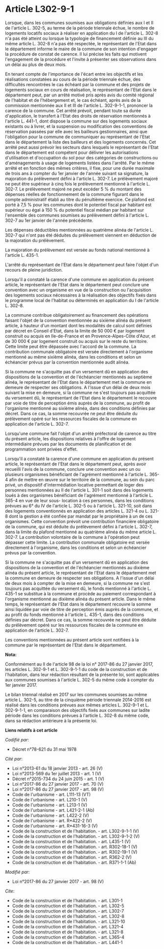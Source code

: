 # Article L302-9-1

Lorsque, dans les communes soumises aux obligations définies aux I et II de l'article L. 302-5, au terme de la période
triennale échue, le nombre de logements locatifs sociaux à réaliser en application du I de l'article L. 302-8 n'a pas été
atteint ou lorsque la typologie de financement définie au III du même article L. 302-8 n'a pas été respectée, le représentant
de l'Etat dans le département informe le maire de la commune de son intention d'engager la procédure de constat de carence.
Il lui précise les faits qui motivent l'engagement de la procédure et l'invite à présenter ses observations dans un délai au
plus de deux mois. 

En tenant compte de l'importance de l'écart entre les objectifs et les réalisations constatées au cours de la période
triennale échue, des difficultés rencontrées le cas échéant par la commune et des projets de logements sociaux en cours de
réalisation, le représentant de l'Etat dans le département peut, par un arrêté motivé pris après avis du comité régional de
l'habitat et de l'hébergement et, le cas échéant, après avis de la commission mentionnée aux II et III de l'article L.
302-9-1-1, prononcer la carence de la commune. Cet arrêté prévoit, pendant toute sa durée d'application, le transfert à
l'Etat des droits de réservation mentionnés à l'article L. 441-1, dont dispose la commune sur des logements sociaux existants
ou à livrer, et la suspension ou modification des conventions de réservation passées par elle avec les bailleurs
gestionnaires, ainsi que l'obligation pour la commune de communiquer au représentant de l'Etat dans le département la liste
des bailleurs et des logements concernés. Cet arrêté peut aussi prévoir les secteurs dans lesquels le représentant de l'Etat
dans le département est compétent pour délivrer les autorisations d'utilisation et d'occupation du sol pour des catégories de
constructions ou d'aménagements à usage de logements listées dans l'arrêté. Par le même arrêté et en fonction des mêmes
critères, il fixe, pour une durée maximale de trois ans à compter du 1er janvier de l'année suivant sa signature, la
majoration du prélèvement défini à l'article L. 302-7. Le prélèvement majoré ne peut être supérieur à cinq fois le
prélèvement mentionné à l'article L. 302-7. Le prélèvement majoré ne peut excéder 5 % du montant des dépenses réelles de
fonctionnement de la commune figurant dans le compte administratif établi au titre du pénultième exercice. Ce plafond est
porté à 7,5 % pour les communes dont le potentiel fiscal par habitant est supérieur ou égal à 150 % du potentiel fiscal
médian par habitant sur l'ensemble des communes soumises au prélèvement défini à l'article L. 302-7 au 1er janvier de l'année
précédente. 

Les dépenses déductibles mentionnées au quatrième alinéa de l'article L. 302-7 qui n'ont pas été déduites du prélèvement
viennent en déduction de la majoration du prélèvement. 

La majoration du prélèvement est versée au fonds national mentionné à l'article L. 435-1. 

L'arrêté du représentant de l'Etat dans le département peut faire l'objet d'un recours de pleine juridiction. 

Lorsqu'il a constaté la carence d'une commune en application du présent article, le représentant de l'Etat dans le
département peut conclure une convention avec un organisme en vue de la construction ou l'acquisition des logements sociaux
nécessaires à la réalisation des objectifs fixés dans le programme local de l'habitat ou déterminés en application du I de
l'article L. 302-8. 

La commune contribue obligatoirement au financement des opérations faisant l'objet de la convention mentionnée au sixième
alinéa du présent article, à hauteur d'un montant dont les modalités de calcul sont définies par décret en Conseil d'Etat,
dans la limite de 50 000 € par logement construit ou acquis en Ile-de-France et en Provence-Alpes-Côte d'Azur, et de 30 000 €
par logement construit ou acquis sur le reste du territoire. Cette limite peut être dépassée avec l'accord de la commune. La
contribution communale obligatoire est versée directement à l'organisme mentionné au même sixième alinéa, dans les conditions
et selon un échéancier prévus par la convention mentionnée audit alinéa. 

Si la commune ne s'acquitte pas d'un versement dû en application des dispositions de la convention et de l'échéancier
mentionnés au septième alinéa, le représentant de l'Etat dans le département met la commune en demeure de respecter ses
obligations. A l'issue d'un délai de deux mois suivant la mise en demeure, si la commune ne s'est toujours pas acquittée du
versement dû, le représentant de l'Etat dans le département le recouvre par voie de titre de perception émis auprès de la
commune, au profit de l'organisme mentionné au sixième alinéa, dans des conditions définies par décret. Dans ce cas, la somme
recouvrée ne peut être déduite du prélèvement opéré sur les ressources fiscales de la commune en application de l'article L.
302-7. 

Lorsqu'une commune fait l'objet d'un arrêté préfectoral de carence au titre du présent article, les dispositions relatives à
l'offre de logement intermédiaire prévues par les documents de planification et de programmation sont privées d'effet. 

Lorsqu'il a constaté la carence d'une commune en application du présent article, le représentant de l'Etat dans le
département peut, après avoir recueilli l'avis de la commune, conclure une convention avec un ou plusieurs organismes
bénéficiant de l'agrément mentionné à l'article L. 365-4 afin de mettre en œuvre sur le territoire de la commune, au sein du
parc privé, un dispositif d'intermédiation locative permettant de loger des personnes mentionnées au II de l'article L. 301-1
soit dans des logements loués à des organismes bénéficiant de l'agrément mentionné à l'article L. 365-4 en vue de leur sous-
location à ces personnes, dans les conditions prévues au 6° du IV de l'article L. 302-5 ou à l'article L. 321-10, soit dans
des logements conventionnés en application des articles L. 321-4 ou L. 321-8 dont la gestion a été confiée par mandat par le
propriétaire à un de ces organismes. Cette convention prévoit une contribution financière obligatoire de la commune, qui est
déduite du prélèvement défini à l'article L. 302-7, dans la limite du plafond mentionné au quatrième alinéa du même article
L. 302-7. La contribution volontaire de la commune à l'opération peut dépasser cette limite. La contribution communale
obligatoire est versée directement à l'organisme, dans les conditions et selon un échéancier prévus par la convention. 

Si la commune ne s'acquitte pas d'un versement dû en application des dispositions de la convention et de l'échéancier
mentionnés au dixième alinéa du présent article, le représentant de l'Etat dans le département met la commune en demeure de
respecter ses obligations. A l'issue d'un délai de deux mois à compter de la mise en demeure, si la commune ne s'est toujours
pas acquittée du versement dû, le fonds mentionné à l'article L. 435-1 se substitue à la commune et procède au paiement
correspondant à l'organisme mentionné au dixième alinéa du présent article. Dans le même temps, le représentant de l'Etat
dans le département recouvre la somme ainsi liquidée par voie de titre de perception émis auprès de la commune, et au profit
du fonds mentionné à l'article L. 435-1, dans des conditions définies par décret. Dans ce cas, la somme recouvrée ne peut
être déduite du prélèvement opéré sur les ressources fiscales de la commune en application de l'article L. 302-7. 

Les conventions mentionnées au présent article sont notifiées à la commune par le représentant de l'Etat dans le département.

**Nota:**

Conformément au II de l'article 98 de la loi n° 2017-86 du 27 janvier 2017, les articles L. 302-9-1 et L. 302-9-1-1 du code
de la construction et de l'habitation, dans leur rédaction résultant de la présente loi, sont applicables aux communes
soumises à l'article L. 302-5 du même code à compter du 1er janvier 2017. 

Le bilan triennal réalisé en 2017 sur les communes soumises au même article L. 302-5, au titre de la cinquième période
triennale 2014-2016 est réalisé dans les conditions prévues aux mêmes articles L. 302-9-1 et L. 302-9-1-1, en comparaison des
objectifs fixés aux communes sur ladite période dans les conditions prévues à l'article L. 302-8 du même code, dans sa
rédaction antérieure à la présente loi.

**Liens relatifs à cet article**

_Codifié par_:

  - Décret n°78-621 du 31 mai 1978

_Cité par_:

  - Loi n°2013-61 du 18 janvier 2013 - art. 26 (V)
  - Loi n°2013-569 du 1er juillet 2013 - art. 1 (V)
  - Décret n°2015-734 du 24 juin 2015 - art. 1 (V)
  - Loi n°2017-86 du 27 janvier 2017 - art. 70 (V)
  - Loi n°2017-86 du 27 janvier 2017 - art. 98 (V)
  - Code de l'urbanisme - art. L111-13 (VT)
  - Code de l'urbanisme - art. L210-1 (V)
  - Code de l'urbanisme - art. L213-1 (V)
  - Code de l'urbanisme - art. L421-2-1 (Ab)
  - Code de l'urbanisme - art. L422-2 (V)
  - Code de l'urbanisme - art. R*422-2 (V)
  - Code de l'urbanisme - art. R*431-16-3 (V)
  - Code de la construction et de l'habitation. - art. L302-9-1-1 (V)
  - Code de la construction et de l'habitation. - art. L302-9-1-2 (V)
  - Code de la construction et de l'habitation. - art. L435-1 (V)
  - Code de la construction et de l'habitation. - art. R302-18-1 (V)
  - Code de la construction et de l'habitation. - art. R302-19-1 (V)
  - Code de la construction et de l'habitation. - art. R362-2 (V)
  - Code de la construction et de l'habitation. - art. R371-1-1 (Ab)

_Modifié par_:

  - Loi n°2017-86 du 27 janvier 2017 - art. 98 (V)

_Cite_:

  - Code de la construction et de l'habitation. - art. L301-1
  - Code de la construction et de l'habitation. - art. L302-5
  - Code de la construction et de l'habitation. - art. L302-7
  - Code de la construction et de l'habitation. - art. L302-8
  - Code de la construction et de l'habitation. - art. L321-10
  - Code de la construction et de l'habitation. - art. L321-4
  - Code de la construction et de l'habitation. - art. L321-8
  - Code de la construction et de l'habitation. - art. L365-4
  - Code de la construction et de l'habitation. - art. L441-1

